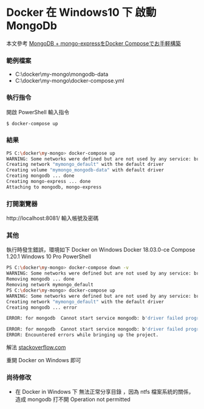 # Docker 在 Windows10 下 啟動 MongoDb

本文參考 [MongoDB + mongo-expressをDocker Composeでお手軽構築](https://qiita.com/gldn/items/2a8486c4d7a42d7a0f1f) 


### 範例檔案
  - C:\docker\my-mongo\mongodb-data
  - C:\docker\my-mongo\docker-compose.yml 

### 執行指令
開啟 PowerShell 輸入指令
```sh
$ docker-compose up
``` 

### 結果
```sh
PS C:\docker\my-mongo> docker-compose up
WARNING: Some networks were defined but are not used by any service: bridge
Creating network "mymongo_default" with the default driver
Creating volume "mymongo_mongodb-data" with default driver
Creating mongodb ... done
Creating mongo-express ... done
Attaching to mongodb, mongo-express
```

### 打開瀏覽器
http://localhost:8081/
輸入帳號及密碼


### 其他

執行時發生錯誤，環境如下
Docker on Windows
Docker 18.03.0-ce 
Compose 1.20.1
Windows 10 Pro 
PowerShell
 

```sh
PS C:\docker\my-mongo> docker-compose down -v
WARNING: Some networks were defined but are not used by any service: bridge
Removing mongodb ... done
Removing network mymongo_default
PS C:\docker\my-mongo> docker-compose up
WARNING: Some networks were defined but are not used by any service: bridge
Creating network "mymongo_default" with the default driver
Creating mongodb ... error

ERROR: for mongodb  Cannot start service mongodb: b'driver failed programming external connectivity on endpoint mongodb (9be7413d30086d7dea6842e8155a9b6bf4b4d6ba6cfa617dfc4b500ad8d0c57e): Error starting userland proxy: mkdir /port/tcp:0.0.0.0:27017:tcp:172.19.0.2:27017: input/output error'

ERROR: for mongodb  Cannot start service mongodb: b'driver failed programming external connectivity on endpoint mongodb (9be7413d30086d7dea6842e8155a9b6bf4b4d6ba6cfa617dfc4b500ad8d0c57e): Error starting userland proxy: mkdir /port/tcp:0.0.0.0:27017:tcp:172.19.0.2:27017: input/output error'
ERROR: Encountered errors while bringing up the project.
```


解法 [stackoverflow.com](https://stackoverflow.com/questions/44414130/docker-on-windows-10-driver-failed-programming-external-connectivity-on-endpoin)

重開 Docker on Windows 即可



### 尚待修改
  - 在 Docker in Windows 下 無法正常分享目錄 ，因為 ntfs 檔案系統的關係，造成 mongodb 打不開 Operation not permitted



